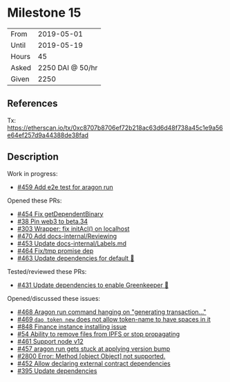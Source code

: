 # Milestone 15

|       |                  |
| ----- | ---------------- |
| From  | 2019-05-01       |
| Until | 2019-05-19       |
| Hours | 45               |
| Asked | 2250 DAI @ 50/hr |
| Given | 2250             |

## References

Tx: <https://etherscan.io/tx/0xc8707b8706ef72b218ac63d6d48f738a45c1e9a56e64ef257d9a44388de38fad>

## Description

Work in progress:

- [#459 Add e2e test for aragon run](https://github.com/aragon/aragon-cli/pull/459)

Opened these PRs:

- [#454 Fix getDependentBinary](https://github.com/aragon/aragon-cli/pull/454)
- [#38 Pin web3 to beta.34](https://github.com/aragon/aragen/pull/38)
- [#303 Wrapper: fix initAcl() on localhost](https://github.com/aragon/aragon.js/pull/303)
- [#470 Add docs-internal/Reviewing](https://github.com/aragon/aragon-cli/pull/470)
- [#453 Update docs-internal/Labels.md](https://github.com/aragon/aragon-cli/pull/453)
- [#464 Fix/tmp promise dep](https://github.com/aragon/aragon-cli/pull/464)
- [#463 Update dependencies for default 🌴](https://github.com/aragon/aragon-cli/pull/463)

Tested/reviewed these PRs:

- [#431 Update dependencies to enable Greenkeeper 🌴](https://github.com/aragon/aragon-cli/pull/431)

Opened/discussed these issues:

- [#468 Aragon run command hanging on "generating transaction..."](https://github.com/aragon/aragon-cli/issues/468)
- [#469 `dao token new` does not allow token-name to have spaces in it](https://github.com/aragon/aragon-cli/issues/469)
- [#848 Finance instance installing issue](https://github.com/aragon/aragon-apps/issues/848)
- [#54 Ability to remove files from IPFS or stop propagating](https://github.com/aragon/aragon-react-boilerplate/issues/54)
- [#461 Support node v12](https://github.com/aragon/aragon-cli/issues/461)
- [#457 aragon run gets stuck at applying version bump](https://github.com/aragon/aragon-cli/issues/457)
- [#2800 Error: Method [object Object] not supported.](https://github.com/ethereum/web3.js/issues/2800)
- [#452 Allow declaring external contract dependencies](https://github.com/aragon/aragon-cli/issues/452)
- [#395 Update dependencies](https://github.com/aragon/aragon-cli/issues/395)
